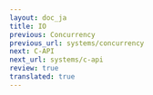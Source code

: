 ```yaml
---
layout: doc_ja
title: IO
previous: Concurrency
previous_url: systems/concurrency
next: C-API
next_url: systems/c-api
review: true
translated: true
---
```

